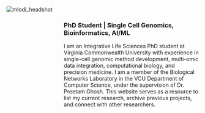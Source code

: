 ![mlodi_headshot](https://github.com/user-attachments/assets/e2b337a2-400d-4d94-b257-20fc9c26bff8)

<div style="margin-left: 150px;"> <!-- Adjust the margin-left value as needed -->

### PhD Student | Single Cell Genomics, Bioinformatics, AI/ML

I am an Integrative Life Sciences PhD student at Virginia Commonwealth University with experience in single-cell genomic method development, multi-omic data integration, computational biology, and precision medicine. I am a member of the Biological Networks Laboratory in the VCU Department of Computer Science, under the supervision of Dr. Preetam Ghosh. This website serves as a resource to list my current research, archive previous projects, and connect with other researchers.
</div>
